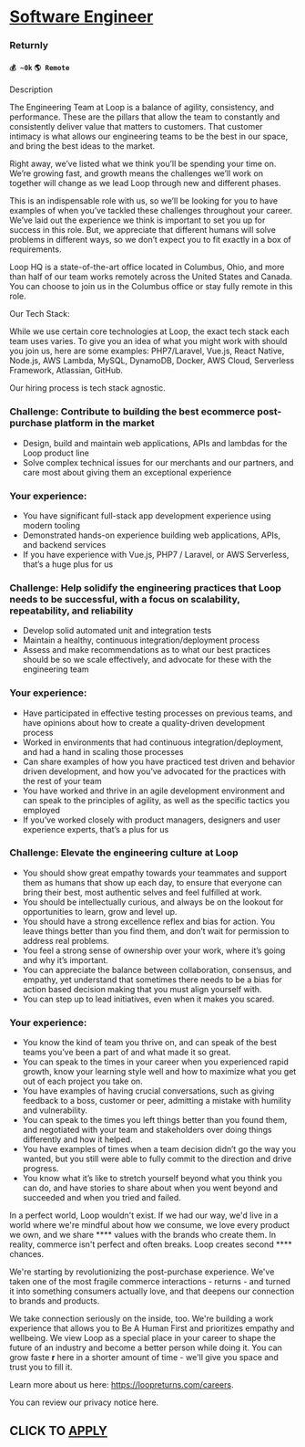 # [Software Engineer](https://www.remotewlb.com/apply/software-engineer-80348)  
### Returnly  
#### `💰 ~0k` `🌎 Remote`  

Description

The Engineering Team at Loop is a balance of agility, consistency, and performance. These are the pillars that allow the team to constantly and consistently deliver value that matters to customers. That customer intimacy is what allows our engineering teams to be the best in our space, and bring the best ideas to the market.

  

Right away, we’ve listed what we think you’ll be spending your time on. We’re growing fast, and growth means the challenges we’ll work on together will change as we lead Loop through new and different phases.

  

This is an indispensable role with us, so we’ll be looking for you to have examples of when you’ve tackled these challenges throughout your career. We’ve laid out the experience we think is important to set you up for success in this role. But, we appreciate that different humans will solve problems in different ways, so we don’t expect you to fit exactly in a box of requirements.

  

Loop HQ is a state-of-the-art office located in Columbus, Ohio, and more than half of our team works remotely across the United States and Canada. You can choose to join us in the Columbus office or stay fully remote in this role.

  

Our Tech Stack:

While we use certain core technologies at Loop, the exact tech stack each team uses varies. To give you an idea of what you might work with should you join us, here are some examples: PHP7/Laravel, Vue.js, React Native, Node.js, AWS Lambda, MySQL, DynamoDB, Docker, AWS Cloud, Serverless Framework, Atlassian, GitHub.

  

Our hiring process is tech stack agnostic.

### Challenge: Contribute to building the best ecommerce post-purchase platform in the market

  * Design, build and maintain web applications, APIs and lambdas for the Loop product line
  * Solve complex technical issues for our merchants and our partners, and care most about giving them an exceptional experience

### Your experience:

  * You have significant full-stack app development experience using modern tooling
  * Demonstrated hands-on experience building web applications, APIs, and backend services
  * If you have experience with Vue.js, PHP7 / Laravel, or AWS Serverless, that’s a huge plus for us

### Challenge: Help solidify the engineering practices that Loop needs to be successful, with a focus on scalability, repeatability, and reliability

  * Develop solid automated unit and integration tests
  * Maintain a healthy, continuous integration/deployment process
  * Assess and make recommendations as to what our best practices should be so we scale effectively, and advocate for these with the engineering team

### Your experience:

  * Have participated in effective testing processes on previous teams, and have opinions about how to create a quality-driven development process
  * Worked in environments that had continuous integration/deployment, and had a hand in scaling those processes
  * Can share examples of how you have practiced test driven and behavior driven development, and how you’ve advocated for the practices with the rest of your team
  * You have worked and thrive in an agile development environment and can speak to the principles of agility, as well as the specific tactics you employed
  * If you’ve worked closely with product managers, designers and user experience experts, that’s a plus for us

### Challenge: Elevate the engineering culture at Loop

  * You should show great empathy towards your teammates and support them as humans that show up each day, to ensure that everyone can bring their best, most authentic selves and feel fulfilled at work.
  * You should be intellectually curious, and always be on the lookout for opportunities to learn, grow and level up.
  * You should have a strong excellence reflex and bias for action. You leave things better than you find them, and don’t wait for permission to address real problems.
  * You feel a strong sense of ownership over your work, where it’s going and why it’s important.
  * You can appreciate the balance between collaboration, consensus, and empathy, yet understand that sometimes there needs to be a bias for action based decision making that you must align yourself with.
  * You can step up to lead initiatives, even when it makes you scared.

### Your experience:

  * You know the kind of team you thrive on, and can speak of the best teams you’ve been a part of and what made it so great.
  * You can speak to the times in your career when you experienced rapid growth, know your learning style well and how to maximize what you get out of each project you take on.
  * You have examples of having crucial conversations, such as giving feedback to a boss, customer or peer, admitting a mistake with humility and vulnerability.
  * You can speak to the times you left things better than you found them, and negotiated with your team and stakeholders over doing things differently and how it helped.
  * You have examples of times when a team decision didn’t go the way you wanted, but you still were able to fully commit to the direction and drive progress.
  * You know what it’s like to stretch yourself beyond what you think you can do, and have stories to share about when you went beyond and succeeded and when you tried and failed.

In a perfect world, Loop wouldn't exist. If we had our way, we'd live in a world where we're mindful about how we consume, we love every product we own, and we share **** values with the brands who create them. In reality, commerce isn't perfect and often breaks. Loop creates second **** chances.

  

We're starting by revolutionizing the post-purchase experience. We've taken one of the most fragile commerce interactions - returns - and turned it into something consumers actually love, and that deepens our connection to brands and products.

  

We take connection seriously on the inside, too. We're building a work experience that allows you to Be A Human First and prioritizes empathy and wellbeing. We view Loop as a special place in your career to shape the future of an industry and become a better person while doing it. You can grow faste **r** here in a shorter amount of time - we'll give you space and trust you to fill it.

  

Learn more about us here: https://loopreturns.com/careers.

  

You can review our privacy notice here.

  
## CLICK TO [APPLY](https://www.remotewlb.com/apply/software-engineer-80348)

